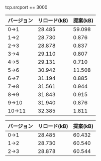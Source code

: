 tcp.srcport == 3000

|  バージョン  |  リロード(kB)  |  提案(kB)  |
| ---- | ---- | ---- |
|  0->1  |  28.485  |  59.098  |
|  1->2  |  28.730  |  0.876  |
|  2->3  |  28.878  |  0.837  |
|  3->4  |  29.110  |  0.807  |
|  4->5  |  29.131  |  0.710  |
|  5->6  |  30.942  |  11.508  |
|  6->7  |  31.194  |  0.885  |
|  7->8  |  31.561  |  0.944  |
|  8->9  |  31.843  |  0.915  |
|  9->10  |  31.940  |  0.876  |
|  10->11  |  32.385  |  1.811  |

|  バージョン  |  リロード(kB)  |  提案(kB)  |
| ---- | ---- | ---- |
|  0->1  |  28.485  |  60.432  |
|  1->2  |  28.730  |  60.540 |
|  2->3  |  28.878  |  60.544  |

